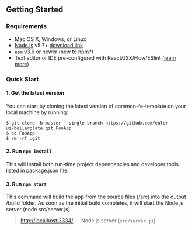 ## Getting Started

### Requirements
  * Mac OS X, Windows, or Linux
  * [Node.js](https://nodejs.org/) v5.7+ [download link](https://nodejs.org/en/download/stable/)
  * `npm` v3.6 or newer (new to [npm](https://docs.npmjs.com/)?)
  * Text editor or IDE pre-configured with React/JSX/Flow/ESlint ([learn more](./how-to-configure-text-editors.md))

### Quick Start

#### 1. Get the latest version

You can start by cloning the latest version of common-fe-template on your
local machine by running:

```shell
$ git clone -b master --single-branch https://github.com/euler-ui/boilerplate.git FooApp
$ cd FooApp
$ rm -rf .git
```

#### 2. Run `npm install`
This will install both run-time project dependencies and developer tools listed
in [package.json](./package.json) file.

#### 3. Run `npm start`
This command will build the app from the source files (/src) into the output /build folder. As soon as the initial build completes, it will start the Node.js server (node src/server.js).
> [http://localhost:3334/](http://localhost:3334/) — Node.js server (`src/server.js`)<br>